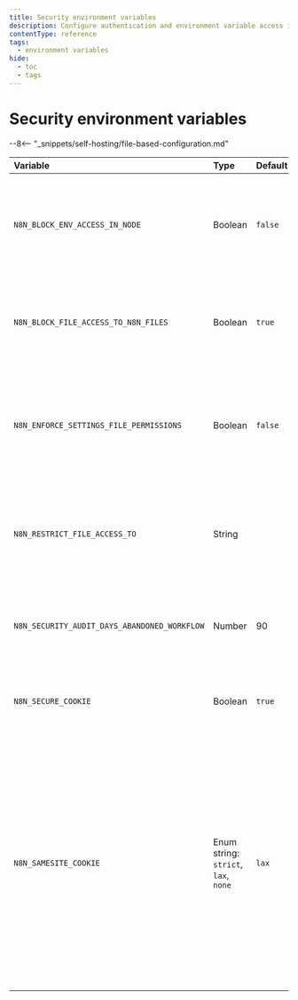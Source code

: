 ```yaml
---
title: Security environment variables
description: Configure authentication and environment variable access in self-hosted n8n instance.
contentType: reference
tags:
  - environment variables
hide:
  - toc
  - tags
---
```


# Security environment variables

--8<-- "_snippets/self-hosting/file-based-configuration.md"

| Variable | Type  | Default  | Description |
| :------- | :---- | :------- | :---------- |
| `N8N_BLOCK_ENV_ACCESS_IN_NODE` | Boolean | `false` | Whether to allow users to access environment variables in expressions and the Code node (false) or not (true). |
| `N8N_BLOCK_FILE_ACCESS_TO_N8N_FILES` | Boolean | `true` | Set to `true` to block access to all files in the `.n8n` directory and user defined configuration files. |
| `N8N_ENFORCE_SETTINGS_FILE_PERMISSIONS` | Boolean | `false` | Set to `true` to try to set 0600 permissions for the settings file, giving only the owner read and write access. |
| `N8N_RESTRICT_FILE_ACCESS_TO` | String |  | Limits access to files in these directories. Provide multiple files as a colon-separated list ("`:`"). |
| `N8N_SECURITY_AUDIT_DAYS_ABANDONED_WORKFLOW` | Number | 90 | Number of days to consider a workflow abandoned if it's not executed. |
| `N8N_SECURE_COOKIE` | Boolean | `true` | Ensures that cookies are only sent over HTTPS, enhancing security.|
| `N8N_SAMESITE_COOKIE` | Enum string: `strict`, `lax`, `none` | `lax` | Controls cross-site cookie behavior ([learn more](https://developer.mozilla.org/en-US/docs/Web/HTTP/Headers/Set-Cookie/SameSite)):<ul><li>`strict`: Sent only for first-party requests.</li><li>`lax` (default): Sent with top-level navigation requests.</li><li>`none`: Sent in all contexts (requires HTTPS).</li></ul> |
